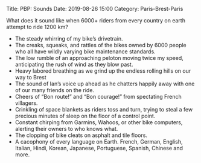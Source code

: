 Title: PBP: Sounds
Date: 2019-08-26 15:00
Category: Paris-Brest-Paris

What does it sound like when 6000+ riders from every country on earth attempt to ride 1200 km?

* The steady whirring of my bike’s drivetrain.
* The creaks, squeaks, and rattles of the bikes owned by 6000 people who all have wildly varying bike maintenance standards.
* The low rumble of an approaching peloton moving twice my speed, anticipating the rush of wind as they blow past.
* Heavy labored breathing as we grind up the endless rolling hills on our way to Brest
* The sound of Ian’s voice up ahead as he chatters happily away with one of our many friends on the ride.
* Cheers of “Bon route!” and “Bon courage!” from spectating French villagers.
* Crinkling of space blankets as riders toss and turn, trying to steal a few precious minutes of sleep on the floor of a control point.
* Constant chirping from Garmins, Wahoos, or other bike computers, alerting their owners to who knows what.
* The clopping of bike cleats on asphalt and tile floors.
* A cacophony of every language on Earth. French, German, English, Italian, Hindi, Korean, Japanese, Portuguese, Spanish, Chinese and more.
